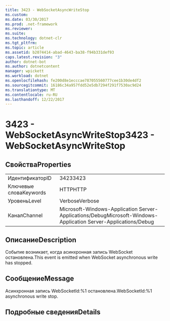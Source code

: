 ```yaml
---
title: 3423 - WebSocketAsyncWriteStop
ms.custom: 
ms.date: 03/30/2017
ms.prod: .net-framework
ms.reviewer: 
ms.suite: 
ms.technology: dotnet-clr
ms.tgt_pltfrm: 
ms.topic: article
ms.assetid: b2074414-abad-4643-ba38-f94b331def93
caps.latest.revision: "3"
author: dotnet-bot
ms.author: dotnetcontent
manager: wpickett
ms.workload: dotnet
ms.openlocfilehash: fe200d8e1ecccae787055560777cee1b30de4df2
ms.sourcegitcommit: 16186c34a957fdd52e5db7294f291f7530ac9d24
ms.translationtype: MT
ms.contentlocale: ru-RU
ms.lasthandoff: 12/22/2017
---
```

# <a name="3423---websocketasyncwritestop"></a><span data-ttu-id="02624-102">3423 - WebSocketAsyncWriteStop</span><span class="sxs-lookup"><span data-stu-id="02624-102">3423 - WebSocketAsyncWriteStop</span></span>
## <a name="properties"></a><span data-ttu-id="02624-103">Свойства</span><span class="sxs-lookup"><span data-stu-id="02624-103">Properties</span></span>  
  
|||  
|-|-|  
|<span data-ttu-id="02624-104">Идентификатор</span><span class="sxs-lookup"><span data-stu-id="02624-104">ID</span></span>|<span data-ttu-id="02624-105">3423</span><span class="sxs-lookup"><span data-stu-id="02624-105">3423</span></span>|  
|<span data-ttu-id="02624-106">Ключевые слова</span><span class="sxs-lookup"><span data-stu-id="02624-106">Keywords</span></span>|<span data-ttu-id="02624-107">HTTP</span><span class="sxs-lookup"><span data-stu-id="02624-107">HTTP</span></span>|  
|<span data-ttu-id="02624-108">Уровень</span><span class="sxs-lookup"><span data-stu-id="02624-108">Level</span></span>|<span data-ttu-id="02624-109">Verbose</span><span class="sxs-lookup"><span data-stu-id="02624-109">Verbose</span></span>|  
|<span data-ttu-id="02624-110">Канал</span><span class="sxs-lookup"><span data-stu-id="02624-110">Channel</span></span>|<span data-ttu-id="02624-111">Microsoft-Windows-Application Server-Applications/Debug</span><span class="sxs-lookup"><span data-stu-id="02624-111">Microsoft-Windows-Application Server-Applications/Debug</span></span>|  
  
## <a name="description"></a><span data-ttu-id="02624-112">Описание</span><span class="sxs-lookup"><span data-stu-id="02624-112">Description</span></span>  
 <span data-ttu-id="02624-113">Событие возникает, когда асинхронная запись WebSocket остановлена.</span><span class="sxs-lookup"><span data-stu-id="02624-113">This event is emitted when WebSocket asynchronous write has stopped.</span></span>  
  
## <a name="message"></a><span data-ttu-id="02624-114">Сообщение</span><span class="sxs-lookup"><span data-stu-id="02624-114">Message</span></span>  
 <span data-ttu-id="02624-115">Асинхронная запись WebSocketId:%1 остановлена.</span><span class="sxs-lookup"><span data-stu-id="02624-115">WebSocketId:%1 asynchronous write stop.</span></span>  
  
## <a name="details"></a><span data-ttu-id="02624-116">Подробные сведения</span><span class="sxs-lookup"><span data-stu-id="02624-116">Details</span></span>
